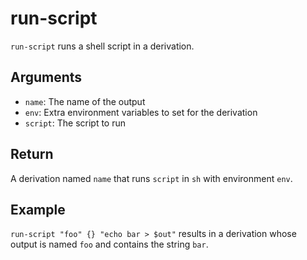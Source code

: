 run-script
===========

`run-script` runs a shell script in a derivation.

Arguments
----------

* `name`: The name of the output
* `env`: Extra environment variables to set for the derivation
* `script`: The script to run

Return
-------

A derivation named `name` that runs `script` in `sh` with environment `env`.

Example
--------

`run-script "foo" {} "echo bar > $out"` results in a derivation whose output
is named `foo` and contains the string `bar`.
